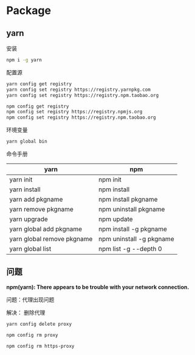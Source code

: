 # Package

## yarn

安装

```bash
npm i -g yarn
```

配置源

```bash
yarn config get registry
yarn config set registry https://registry.yarnpkg.com
yarn config set registry https://registry.npm.taobao.org

npm config get registry
npm config set registry https://registry.npmjs.org
npm config set registry https://registry.npm.taobao.org
```

环境变量

```bash
yarn global bin
```

命令手册

| yarn                       | npm                      |
| -------------------------- | ------------------------ |
| yarn init                  | npm init                 |
| yarn install               | npm install              |
| yarn add pkgname           | npm install pkgname      |
| yarn remove pkgname        | npm uninstall pkgname    |
| yarn upgrade               | npm update               |
| yarn global add pkgname    | npm install -g pkgname   |
| yarn global remove pkgname | npm uninstall -g pkgname |
| yarn global list           | npm list -g --depth 0    |

## 问题

**npm(yarn): There appears to be trouble with your network connection.**

问题：代理出现问题

解决： 删除代理

```bash
yarn config delete proxy

npm config rm proxy

npm config rm https-proxy
```

